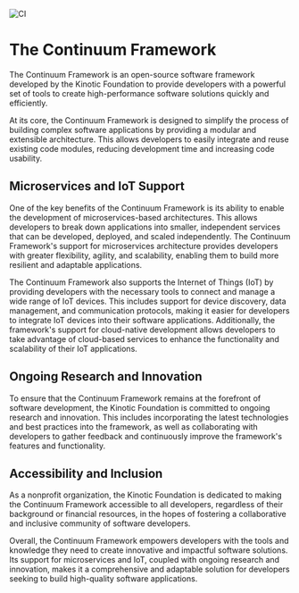 ![CI](https://github.com/kinotic-foundation/continuum-framework/actions/workflows/gradle-build.yml/badge.svg?branch=develop)

# The Continuum Framework

The Continuum Framework is an open-source software framework developed by the Kinotic Foundation to provide developers with a powerful set of tools to create high-performance software solutions quickly and efficiently.

At its core, the Continuum Framework is designed to simplify the process of building complex software applications by providing a modular and extensible architecture. This allows developers to easily integrate and reuse existing code modules, reducing development time and increasing code usability.

## Microservices and IoT Support

One of the key benefits of the Continuum Framework is its ability to enable the development of microservices-based architectures. This allows developers to break down applications into smaller, independent services that can be developed, deployed, and scaled independently. The Continuum Framework's support for microservices architecture provides developers with greater flexibility, agility, and scalability, enabling them to build more resilient and adaptable applications.

The Continuum Framework also supports the Internet of Things (IoT) by providing developers with the necessary tools to connect and manage a wide range of IoT devices. This includes support for device discovery, data management, and communication protocols, making it easier for developers to integrate IoT devices into their software applications. Additionally, the framework's support for cloud-native development allows developers to take advantage of cloud-based services to enhance the functionality and scalability of their IoT applications.

## Ongoing Research and Innovation

To ensure that the Continuum Framework remains at the forefront of software development, the Kinotic Foundation is committed to ongoing research and innovation. This includes incorporating the latest technologies and best practices into the framework, as well as collaborating with developers to gather feedback and continuously improve the framework's features and functionality.

## Accessibility and Inclusion

As a nonprofit organization, the Kinotic Foundation is dedicated to making the Continuum Framework accessible to all developers, regardless of their background or financial resources, in the hopes of fostering a collaborative and inclusive community of software developers.

Overall, the Continuum Framework empowers developers with the tools and knowledge they need to create innovative and impactful software solutions. Its support for microservices and IoT, coupled with ongoing research and innovation, makes it a comprehensive and adaptable solution for developers seeking to build high-quality software applications.

